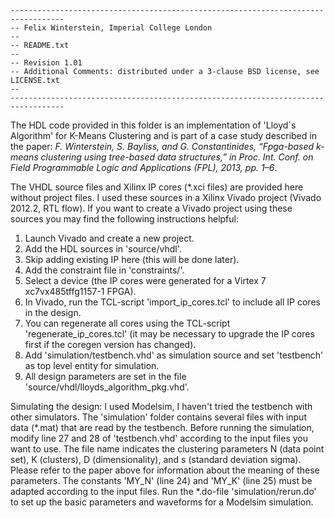     ----------------------------------------------------------------------------------
    -- Felix Winterstein, Imperial College London
    -- 
    -- README.txt
    -- 
    -- Revision 1.01
    -- Additional Comments: distributed under a 3-clause BSD license, see LICENSE.txt
    -- 
    ----------------------------------------------------------------------------------

The HDL code provided in this folder is an implementation of 'Lloyd`s Algorithm' for K-Means Clustering and is part of a case study described in the paper:
_F. Winterstein, S. Bayliss, and G. Constantinides, “Fpga-based k-means clustering using tree-based data structures,”
in Proc. Int. Conf. on Field Programmable Logic and Applications (FPL), 2013, pp. 1–6_.

The VHDL source files and Xilinx IP cores (*.xci files) are provided here without project files.
I used these sources in a Xilinx Vivado project (Vivado 2012.2, RTL flow).
If you want to create a Vivado project using these sources you may find the following instructions helpful:

1. Launch Vivado and create a new project.
2. Add the HDL sources in 'source/vhdl'.
3. Skip adding existing IP here (this will be done later).
4. Add the constraint file in 'constraints/'.
5. Select a device (the IP cores were generated for a Virtex 7 xc7vx485tffg1157-1 FPGA).
6. In Vivado, run the TCL-script 'import_ip_cores.tcl' to include all IP cores in the design.
7. You can regenerate all cores using the TCL-script 'regenerate_ip_cores.tcl' (it may be necessary to upgrade the IP cores first if the coregen version has changed).
8. Add 'simulation/testbench.vhd' as simulation source and set 'testbench' as top level entity for simulation.
9. All design parameters are set in the file 'source/vhdl/lloyds_algorithm_pkg.vhd'.

Simulating the design:
I used Modelsim, I haven't tried the testbench with other simulators.
The 'simulation' folder contains several files with input data (*.mat) that are read by the testbench.
Before running the simulation, modify line 27 and 28 of 'testbench.vhd' according to the input files you want to use.
The file name indicates the clustering parameters N (data point set), K (clusters), D (dimensionality), and s (standard deviation sigma). 
Please refer to the paper above for information about the meaning of these parameters. The constants 'MY_N' (line 24) and 'MY_K' (line 25) must be adapted according to the input files.
Run the *.do-file 'simulation/rerun.do' to set up the basic parameters and waveforms for a Modelsim simulation.
